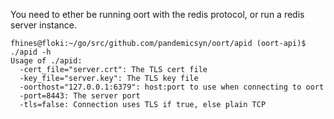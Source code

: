 You need to ether be running oort with the redis protocol, or run a redis server instance.

```
fhines@floki:~/go/src/github.com/pandemicsyn/oort/apid (oort-api)$ ./apid -h
Usage of ./apid:
  -cert_file="server.crt": The TLS cert file
  -key_file="server.key": The TLS key file
  -oorthost="127.0.0.1:6379": host:port to use when connecting to oort
  -port=8443: The server port
  -tls=false: Connection uses TLS if true, else plain TCP
```
